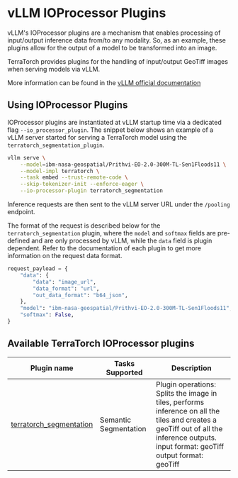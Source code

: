 # vLLM IOProcessor Plugins
vLLM's IOProcessor plugins are a mechanism that enables processing of input/output inference data from/to any modality. So, as an example, these plugins allow for the output of a model to be transformed into an image.

TerraTorch provides plugins for the handling of input/output GeoTiff images when serving models via vLLM.

More information can be found in the [vLLM official documentation](https://docs.vllm.ai/en/latest/design/io_processor_plugins.html)

## Using IOProcessor Plugins

IOProcessor plugins are instantiated at vLLM startup time via a dedicated flag `--io_processor_plugin`. The snippet below shows an example of a vLLM server started for serving a TerraTorch model using the `terratorch_segmentation_plugin`.


```bash
vllm serve \
    --model=ibm-nasa-geospatial/Prithvi-EO-2.0-300M-TL-Sen1Floods11 \
    --model-impl terratorch \
    --task embed --trust-remote-code \
    --skip-tokenizer-init --enforce-eager \
    --io-processor-plugin terratorch_segmentation
```

Inference requests are then sent to the vLLM server URL under the `/pooling` endpoint.

The format of the request is described below for the `terratorch_segmentation` plugin, where the `model` and `softmax` fields are pre-defined and are only processed by vLLM, while the `data` field is plugin dependent. Refer to the documentation of each plugin to get more information on the request data format.

```python
request_payload = {
    "data": {
        "data": "image_url",
        "data_format": "url",
        "out_data_format": "b64_json",
    },
    "model": "ibm-nasa-geospatial/Prithvi-EO-2.0-300M-TL-Sen1Floods11",
    "softmax": False,
}
```

## Available TerraTorch IOProcessor plugins


| Plugin name           | Tasks Supported             | Description |
|-----------------------|-----------------------------|-------------|
| [terratorch_segmentation](../plugins/segmentation_io_plugin) | Semantic Segmentation   | Plugin operations: Splits the image in tiles, performs inference on all the tiles and creates a geoTiff out of all the inference outputs.<br>input format: geoTiff<br> output format: geoTiff            |
